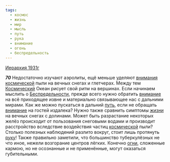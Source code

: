 ```yaml
---
tags:
  - космос
  - жизнь
  - мир
  - мысль
  - путь
  - рука
  - внимание
  - огонь
  - беспредельность
---
```


[Иерархия 1931г](/agni/1931)

___70___
Недостаточно изучают аэролиты, ещё меньше уделяют [внимания](/tag/#[внимание](/tag/#внимание)) [космической](/tag/#космос) пыли на вечных снегах и глетчерах. Между тем [Космический](/tag/#космос) Океан рисует свой ритм на вершинах. Если начинаем мыслить о [Беспредельности](/tag/#беспредельность), прежде всего нужно обратить [внимание](/tag/#внимание) на всё приходящее извне и материально связывающее нас с дальними мирами. Как же можно пускаться в дальний [путь](/tag/#путь), если не обращать [внимание](/tag/#внимание) на гостей издалека? Нужно также сравнить симптомы [жизни](/tag/#жизнь) на вечных снегах с долинами. Может быть разрастание некоторых желёз происходит от пользования снеговыми водами и производит расстройство вследствие воздействия частиц [космической](/tag/#космос) пыли? Столько полезных наблюдений разлито вокруг, стоит лишь протянуть [руку](/tag/#рука)! Также правильно заметили, что большинство туберкулёзных не что иное, нежели возгорание центров лёгких. Конечно [огни](/tag/#огонь), сложенные кармою, но не осознанные и не применённые, могут оказаться губительными.   

